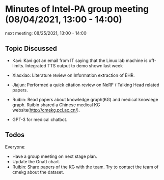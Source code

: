 # Minutes of Intel-PA group meeting (08/04/2021, 13:00 - 14:00)
next meeting: 08/25/2021, 13:00 - 14:00

## Topic Discussed

* Kavi: Kavi got an email from IT saying that the Linux lab machine is off-limits. Integrated TTS output to demo shown last week

* Xiaoxiao: Literature review on Information extraction of EHR.

* Jiajun: Performed a quick citation review on NeRF / Talking Head related papers.

* Ruibin: Read papers about knowledge graph(KG) and medical knowlege graph. Ruibin shared a Chinese medical KG website(http://cmekg.pcl.ac.cn/). 

* GPT-3 for medical chatbot.

## Todos

Everyone: 
* Have a group meeting on next stage plan.
* Update the Gnatt chart.
* Ruibin: Share papers of the KG with the team. Try to contact the team of cmekg about the dataset.
